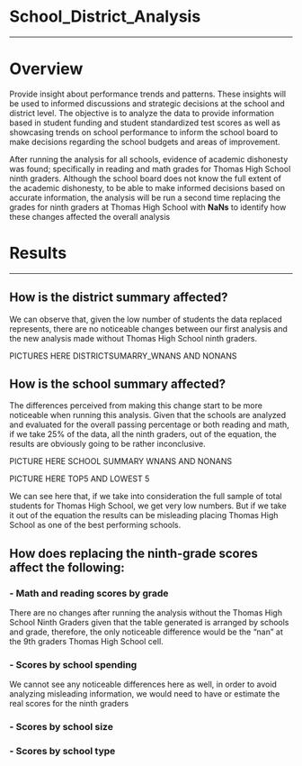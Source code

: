 # School_District_Analysis
---
# Overview
Provide insight about performance trends and patterns. These insights will be used to informed discussions and strategic decisions at the school and district level. The objective is to analyze the data to provide information based in student funding and student standardized test scores as well as showcasing trends on school performance to inform the school board to make decisions regarding the school budgets and areas of improvement.

After running the analysis for all schools, evidence of academic dishonesty was found; specifically in reading and math grades for Thomas High School ninth graders. Although the school board does not know the full extent of the academic dishonesty, to be able to make informed decisions based on accurate information, the analysis will be run a second time replacing the grades for ninth graders at Thomas High School with **NaNs** to identify how these changes affected the overall analysis

# Results
---
## How is the district summary affected?
We can observe that, given the low number of students the data replaced represents, there are no noticeable changes between our first analysis and the new analysis made without Thomas High School ninth graders.

PICTURES HERE DISTRICTSUMARRY_WNANS AND NONANS

## How is the school summary affected?
The differences perceived from making this change start to be more noticeable when running this analysis. Given that the schools are analyzed and evaluated for the overall passing percentage or both reading and math, if we take 25% of the data, all the ninth graders, out of the equation, the results are obviously going to be rather inconclusive. 

PICTURE HERE SCHOOL SUMMARY WNANS AND NONANS

PICTURE HERE TOP5 AND LOWEST 5

We can see here that, if we take into consideration the full sample of total students for Thomas High School, we get very low numbers. But if we take it out of the equation the results can be misleading placing Thomas High School as one of the best performing schools.

## How does replacing the ninth-grade scores affect the following:
 ### -  Math and reading scores by grade
 There are no changes after running the analysis without the Thomas High School Ninth Graders given that the table generated is arranged by schools and grade, therefore, the only noticeable difference would be the “nan” at the 9th graders Thomas High School cell.
 
 ### - Scores by school spending
 We cannot see any noticeable differences here as well, in order to avoid analyzing misleading information, we would need to have or estimate the real scores for the ninth graders
 
 ### - Scores by school size
 ### - Scores by school type